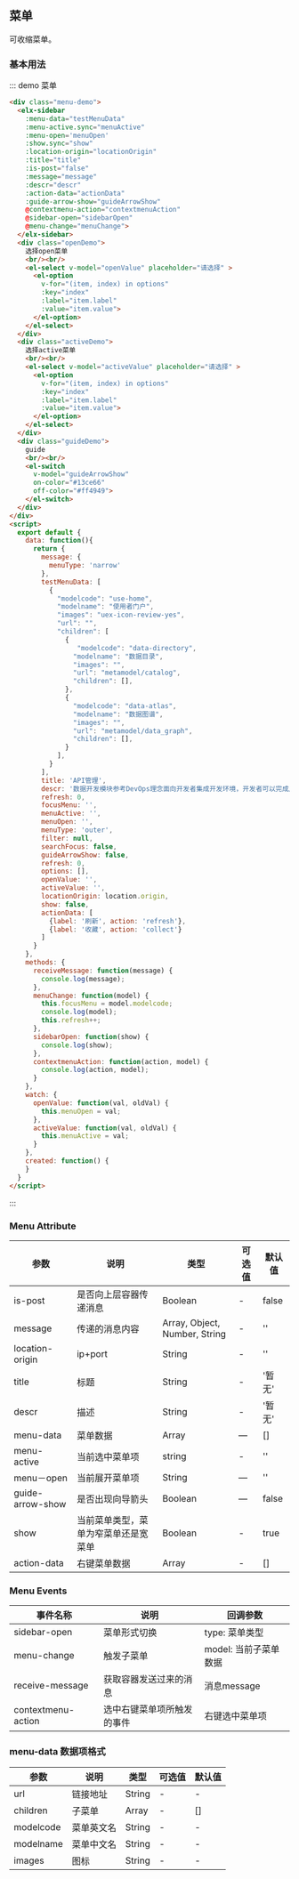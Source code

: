 ## 菜单

可收缩菜单。

### 基本用法


::: demo 菜单
```html
<div class="menu-demo">
  <elx-sidebar
    :menu-data="testMenuData"
    :menu-active.sync="menuActive"
    :menu-open='menuOpen'
    :show.sync="show"
    :location-origin="locationOrigin"
    :title="title"
    :is-post="false"
    :message="message"
    :descr="descr"
    :action-data="actionData"
    :guide-arrow-show="guideArrowShow"
    @contextmenu-action="contextmenuAction"
    @sidebar-open="sidebarOpen"
    @menu-change="menuChange">
  </elx-sidebar>
  <div class="openDemo">
    选择open菜单
    <br/><br/>
    <el-select v-model="openValue" placeholder="请选择" >
      <el-option
        v-for="(item, index) in options"
        :key="index"
        :label="item.label"
        :value="item.value">
      </el-option>
    </el-select>
  </div>
  <div class="activeDemo">
    选择active菜单
    <br/><br/>
    <el-select v-model="activeValue" placeholder="请选择" >
      <el-option
        v-for="(item, index) in options"
        :key="index"
        :label="item.label"
        :value="item.value">
      </el-option>
    </el-select>
  </div>
  <div class="guideDemo">
    guide
    <br/><br/>
    <el-switch
      v-model="guideArrowShow"
      on-color="#13ce66"
      off-color="#ff4949">
    </el-switch>
  </div>
</div>
<script>
  export default {
    data: function(){
      return {
        message: {
          menuType: 'narrow'
        },
        testMenuData: [
          {
            "modelcode": "use-home",
            "modelname": "使用者门户",
            "images": "uex-icon-review-yes",
            "url": "",
            "children": [
              {
                 "modelcode": "data-directory",
                "modelname": "数据目录",
                "images": "",
                "url": "metamodel/catalog",
                "children": [],
              },
              {
                "modelcode": "data-atlas",
                "modelname": "数据图谱",
                "images": "",
                "url": "metamodel/data_graph",
                "children": [],
              }
            ],
          }
        ],
        title: 'API管理',
        descr: '数据开发模块参考DevOps理念面向开发者集成开发环境，开发者可以完成从建模、开发、测试、发布调度、数据查询、任务监控等完整操作',
        refresh: 0,
        focusMenu: '',
        menuActive: '',
        menuOpen: '',
        menuType: 'outer',
        filter: null,
        searchFocus: false,
        guideArrowShow: false,
        refresh: 0,
        options: [],
        openValue: '',
        activeValue: '',
        locationOrigin: location.origin,
        show: false,
        actionData: [
          {label: '刷新', action: 'refresh'},
          {label: '收藏', action: 'collect'}
        ]
      }
    },
    methods: {
      receiveMessage: function(message) {
        console.log(message);
      },
      menuChange: function(model) {
        this.focusMenu = model.modelcode;
        console.log(model);
        this.refresh++;
      },
      sidebarOpen: function(show) {
        console.log(show);
      },
      contextmenuAction: function(action, model) {
        console.log(action, model);
      }
    },
    watch: {
      openValue: function(val, oldVal) {
        this.menuOpen = val;
      },
      activeValue: function(val, oldVal) {
        this.menuActive = val;
      }
    },
    created: function() {
    }
  }
</script>

```
:::


### Menu Attribute
| 参数      | 说明    | 类型      | 可选值       | 默认值   |
|---------- |-------- |---------- |-------------  |-------- |
| is-post | 是否向上层容器传递消息 | Boolean | - | false |
| message | 传递的消息内容 | Array, Object, Number, String | - | '' |
| location-origin | ip+port | String | - | '' |
| title | 标题 | String | - | '暂无' |
| descr | 描述 | String | - | '暂无' |
| menu-data | 菜单数据 | Array | — | [] |
| menu-active | 当前选中菜单项 | string | - | '' |
| menu－open | 当前展开菜单项 | String | — | '' |
| guide-arrow-show | 是否出现向导箭头 | Boolean | — | false |
| show | 当前菜单类型，菜单为窄菜单还是宽菜单 | Boolean | - | true |
| action-data | 右键菜单数据 | Array | - | [] |

### Menu Events
| 事件名称      | 说明    | 回调参数      |
|---------- |-------- |---------- |
| sidebar-open | 菜单形式切换 | type: 菜单类型 |
| menu-change | 触发子菜单 | model: 当前子菜单数据 |
| receive-message | 获取容器发送过来的消息 | 消息message |
| contextmenu-action | 选中右键菜单项所触发的事件 | 右键选中菜单项 |

### menu-data 数据项格式
| 参数      | 说明    | 类型      | 可选值       | 默认值   |
|---------- |-------- |---------- |-------------  |-------- |
| url | 链接地址 | String | - | - |
| children | 子菜单 | Array | - | [] |
| modelcode | 菜单英文名 | String | - | - |
| modelname | 菜单中文名 | String | - | - |
| images | 图标 | String | - | - |
